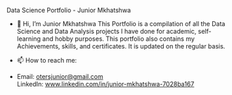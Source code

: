 Data Science Portfolio - Junior Mkhatshwa

- 👋 Hi, I’m Junior Mkhatshwa 
This Portfolio is a compilation of all the Data Science and Data Analysis projects I have done for academic, self-learning and hobby purposes. This portfolio also contains my Achievements, skills, and certificates. It is updated on the regular basis.


- 📫 How to reach me: 
- Email: otersjunior@gmail.com  
LinkedIn: www.linkedin.com/in/junior-mkhatshwa-7028ba167 

